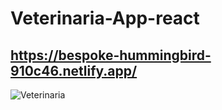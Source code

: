 # Veterinaria-App-react

## https://bespoke-hummingbird-910c46.netlify.app/
![Veterinaria](https://user-images.githubusercontent.com/63264620/211645832-c1adde53-2f6f-4235-b859-36d17013b1d1.png)
